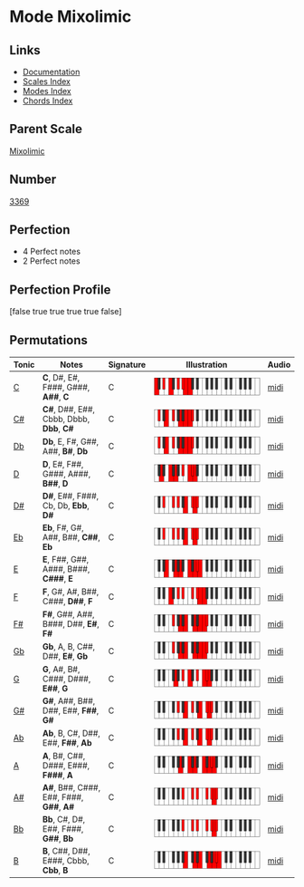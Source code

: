 # Mode Mixolimic

## Links

- [Documentation](index.md)
- [Scales Index](Scales.md)
- [Modes Index](Modes.md)
- [Chords Index](Chords.md)

## Parent Scale

[Mixolimic](ScaleMixolimic.md)

## Number

[3369](https://ianring.com/musictheory/scales/3369)

## Perfection

- 4 Perfect notes
- 2 Perfect notes

## Perfection Profile

[false true true true true false]

## Permutations

| Tonic | Notes | Signature | Illustration | Audio |
|-------|-------|-----------|--------------|-------|
| [C](ModeCNaturalMixolimic.md) | **C**, D#, E#, F###, G###, **A##**, **C** | C | ![CNaturalMixolimic](ModeCNaturalMixolimic.png) | [midi](https://github.com/edipermadi/music/blob/main/docs/ModeCNaturalMixolimic.mid?raw=true) |
| [C#](ModeCSharpMixolimic.md) | **C#**, D##, E##, Cbbb, Dbbb, **Dbb**, **C#** | C | ![CSharpMixolimic](ModeCSharpMixolimic.png) | [midi](https://github.com/edipermadi/music/blob/main/docs/ModeCSharpMixolimic.mid?raw=true) |
| [Db](ModeDFlatMixolimic.md) | **Db**, E, F#, G##, A##, **B#**, **Db** | C | ![DFlatMixolimic](ModeDFlatMixolimic.png) | [midi](https://github.com/edipermadi/music/blob/main/docs/ModeDFlatMixolimic.mid?raw=true) |
| [D](ModeDNaturalMixolimic.md) | **D**, E#, F##, G###, A###, **B##**, **D** | C | ![DNaturalMixolimic](ModeDNaturalMixolimic.png) | [midi](https://github.com/edipermadi/music/blob/main/docs/ModeDNaturalMixolimic.mid?raw=true) |
| [D#](ModeDSharpMixolimic.md) | **D#**, E##, F###, Cb, Db, **Ebb**, **D#** | C | ![DSharpMixolimic](ModeDSharpMixolimic.png) | [midi](https://github.com/edipermadi/music/blob/main/docs/ModeDSharpMixolimic.mid?raw=true) |
| [Eb](ModeEFlatMixolimic.md) | **Eb**, F#, G#, A##, B##, **C##**, **Eb** | C | ![EFlatMixolimic](ModeEFlatMixolimic.png) | [midi](https://github.com/edipermadi/music/blob/main/docs/ModeEFlatMixolimic.mid?raw=true) |
| [E](ModeENaturalMixolimic.md) | **E**, F##, G##, A###, B###, **C###**, **E** | C | ![ENaturalMixolimic](ModeENaturalMixolimic.png) | [midi](https://github.com/edipermadi/music/blob/main/docs/ModeENaturalMixolimic.mid?raw=true) |
| [F](ModeFNaturalMixolimic.md) | **F**, G#, A#, B##, C###, **D##**, **F** | C | ![FNaturalMixolimic](ModeFNaturalMixolimic.png) | [midi](https://github.com/edipermadi/music/blob/main/docs/ModeFNaturalMixolimic.mid?raw=true) |
| [F#](ModeFSharpMixolimic.md) | **F#**, G##, A##, B###, D##, **E#**, **F#** | C | ![FSharpMixolimic](ModeFSharpMixolimic.png) | [midi](https://github.com/edipermadi/music/blob/main/docs/ModeFSharpMixolimic.mid?raw=true) |
| [Gb](ModeGFlatMixolimic.md) | **Gb**, A, B, C##, D##, **E#**, **Gb** | C | ![GFlatMixolimic](ModeGFlatMixolimic.png) | [midi](https://github.com/edipermadi/music/blob/main/docs/ModeGFlatMixolimic.mid?raw=true) |
| [G](ModeGNaturalMixolimic.md) | **G**, A#, B#, C###, D###, **E##**, **G** | C | ![GNaturalMixolimic](ModeGNaturalMixolimic.png) | [midi](https://github.com/edipermadi/music/blob/main/docs/ModeGNaturalMixolimic.mid?raw=true) |
| [G#](ModeGSharpMixolimic.md) | **G#**, A##, B##, D##, E##, **F##**, **G#** | C | ![GSharpMixolimic](ModeGSharpMixolimic.png) | [midi](https://github.com/edipermadi/music/blob/main/docs/ModeGSharpMixolimic.mid?raw=true) |
| [Ab](ModeAFlatMixolimic.md) | **Ab**, B, C#, D##, E##, **F##**, **Ab** | C | ![AFlatMixolimic](ModeAFlatMixolimic.png) | [midi](https://github.com/edipermadi/music/blob/main/docs/ModeAFlatMixolimic.mid?raw=true) |
| [A](ModeANaturalMixolimic.md) | **A**, B#, C##, D###, E###, **F###**, **A** | C | ![ANaturalMixolimic](ModeANaturalMixolimic.png) | [midi](https://github.com/edipermadi/music/blob/main/docs/ModeANaturalMixolimic.mid?raw=true) |
| [A#](ModeASharpMixolimic.md) | **A#**, B##, C###, E##, F###, **G##**, **A#** | C | ![ASharpMixolimic](ModeASharpMixolimic.png) | [midi](https://github.com/edipermadi/music/blob/main/docs/ModeASharpMixolimic.mid?raw=true) |
| [Bb](ModeBFlatMixolimic.md) | **Bb**, C#, D#, E##, F###, **G##**, **Bb** | C | ![BFlatMixolimic](ModeBFlatMixolimic.png) | [midi](https://github.com/edipermadi/music/blob/main/docs/ModeBFlatMixolimic.mid?raw=true) |
| [B](ModeBNaturalMixolimic.md) | **B**, C##, D##, E###, Cbbb, **Cbb**, **B** | C | ![BNaturalMixolimic](ModeBNaturalMixolimic.png) | [midi](https://github.com/edipermadi/music/blob/main/docs/ModeBNaturalMixolimic.mid?raw=true) |
